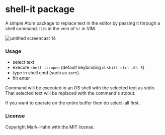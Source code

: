 # shell-it package

A simple Atom package to replace text in the editor by passing it through a shell command.  It is in the vein of `%!` in VIM.

![untitled screencast 14](https://cloud.githubusercontent.com/assets/811455/12188291/aa60f46e-b568-11e5-84bc-277e30f9c0bd.gif)

### Usage
- select text
- execute `shell-it:open` (default keybinding is `shift-ctrl-alt-S`)
- type in shell cmd (such as `sort`).
- hit enter

Command will be executed in an OS shell with the selected text as stdin. That selected text will be replaced with the command's stdout.

If you want to operate on the entire buffer then do select-all first.

### License
Copyright Mark-Hahn with the MIT license.
